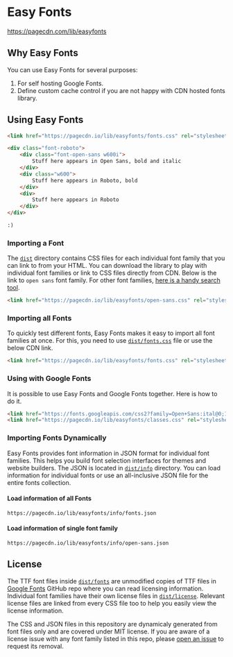 # Easy Fonts
https://pagecdn.com/lib/easyfonts


## Why Easy Fonts
You can use Easy Fonts for several purposes:
1. For self hosting Google Fonts.
2. Define custom cache control if you are not happy with CDN hosted fonts library.


## Using Easy Fonts

```HTML
<link href="https://pagecdn.io/lib/easyfonts/fonts.css" rel="stylesheet" />

<div class="font-roboto">
    <div class="font-open-sans w600i">
        Stuff here appears in Open Sans, bold and italic
    </div>
    <div class="w600">
        Stuff here appears in Roboto, bold
    </div>
    <div>
        Stuff here appears in Roboto
    </div>
</div>

:)
```

### Importing a Font

The [`dist`](dist) directory contains CSS files for each individual font family that you can link to from your HTML. 
You can download the library to play with individual font families or link to CSS files directly from CDN. Below is the link to 
`open sans` font family. For other font families, [here is a handy search tool](https://pagecdn.com/lib/easyfonts).

```HTML
<link href="https://pagecdn.io/lib/easyfonts/open-sans.css" rel="stylesheet" />
```

### Importing all Fonts

To quickly test different fonts, Easy Fonts makes it easy to import all font families at once. For this, you need to use 
[`dist/fonts.css`](dist/fonts.css) file or use the below CDN link.

```HTML
<link href="https://pagecdn.io/lib/easyfonts/fonts.css" rel="stylesheet" />
```

### Using with Google Fonts

It is possible to use Easy Fonts and Google Fonts together. Here is how to do it.

```HTML
<link href="https://fonts.googleapis.com/css2?family=Open+Sans:ital@0;1&display=swap" rel="stylesheet"> 
<link href="https://pagecdn.io/lib/easyfonts/classes.css" rel="stylesheet" />
```

### Importing Fonts Dynamically

Easy Fonts provides font information in JSON format for individual font families. This helps you build font selection interfaces for 
themes and website builders. The JSON is located in [`dist/info`](dist/info) directory. You can load information for individual fonts 
or use an all-inclusive JSON file for the entire fonts collection.

#### Load information of all Fonts
```
https://pagecdn.io/lib/easyfonts/info/fonts.json
```

#### Load information of single font family
```
https://pagecdn.io/lib/easyfonts/info/open-sans.json
```

## License

The TTF font files inside [`dist/fonts`](dist/fonts) are unmodified copies of TTF files in [Google Fonts](https://github.com/google/fonts/) GitHub repo 
where you can read licensing information. Individual font families have their own license files in [`dist/license`](dist/license). Relevant 
license files are linked from every CSS file too to help you easily view the license information.

The CSS and JSON files in this repository are dynamicaly generated from font files only and are covered under MIT license. If you 
are aware of a license issue with any font family listed in this repo, please [open an issue](https://github.com/pagecdn/easyfonts/issues/new) to request its removal.

